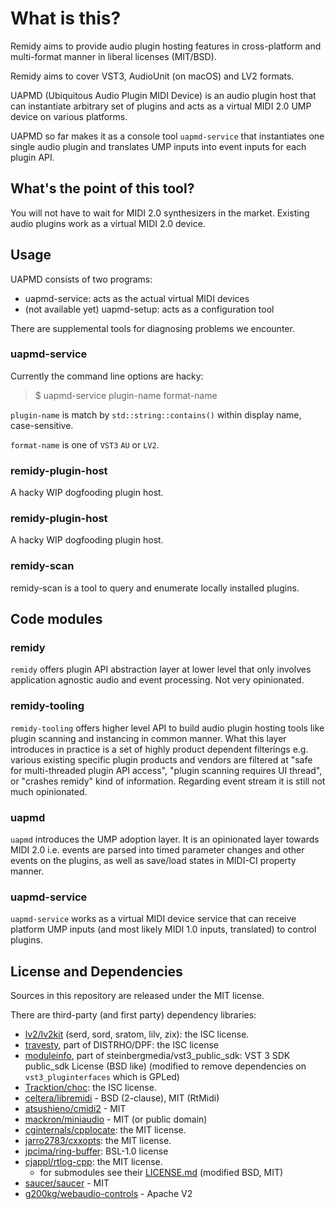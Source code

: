 # What is this?

Remidy aims to provide audio plugin hosting features in cross-platform and
multi-format manner in liberal licenses (MIT/BSD).

Remidy aims to cover VST3, AudioUnit (on macOS) and LV2 formats.

UAPMD (Ubiquitous Audio Plugin MIDI Device) is an audio plugin host that can instantiate arbitrary set of plugins and acts as a virtual MIDI 2.0 UMP device on various platforms.

UAPMD so far makes it as a console tool `uapmd-service` that instantiates one single audio plugin and translates UMP inputs into event inputs for each plugin API.

## What's the point of this tool?

You will not have to wait for MIDI 2.0 synthesizers in the market. Existing audio plugins work as a virtual MIDI 2.0 device.

## Usage

UAPMD consists of two programs:

- uapmd-service: acts as the actual virtual MIDI devices
- (not available yet) uapmd-setup: acts as a configuration tool

There are supplemental tools for diagnosing problems we encounter.

### uapmd-service

Currently the command line options are hacky:

> $ uapmd-service plugin-name format-name

`plugin-name` is match by `std::string::contains()` within display name, case-sensitive.

`format-name` is one of `VST3` `AU` or `LV2`.

<!--

> $ uapmd-service -audio [audio-config-file] -midi [midi-device-settings-file]

- `-audio`: optional. Specifies audio configuration file that can be created by `uapmd-setup`.
- `-midi`: required. Specifies MIDI device configuration file that can be created by `uapmd-setup`.

### uapmd-setup

> $ uapmd-setup

Launches the GUI by default.
-->

### remidy-plugin-host

A hacky WIP dogfooding plugin host.

### remidy-plugin-host

A hacky WIP dogfooding plugin host.

### remidy-scan

remidy-scan is a tool to query and enumerate locally installed plugins.


## Code modules

### remidy

`remidy` offers plugin API abstraction layer at lower level that only involves application agnostic audio and event processing. Not very opinionated.

### remidy-tooling

`remidy-tooling` offers higher level API to build audio plugin hosting tools like plugin scanning and instancing in common manner.
What this layer introduces in practice is a set of highly product dependent filterings e.g. various existing specific plugin products and vendors are filtered at "safe for multi-threaded plugin API access", "plugin scanning requires UI thread", or "crashes remidy" kind of information.
Regarding event stream it is still not much opinionated.

### uapmd

`uapmd` introduces the UMP adoption layer. It is an opinionated layer towards MIDI 2.0 i.e. events are parsed into timed parameter changes and other events on the plugins, as well as save/load states in MIDI-CI property manner.

### uapmd-service

`uapmd-service` works as a virtual MIDI device service that can receive platform UMP inputs (and most likely MIDI 1.0 inputs, translated) to control plugins.


## License and Dependencies

Sources in this repository are released under the MIT license.

There are third-party (and first party) dependency libraries:

- [lv2/lv2kit](https://github.com/lv2/lv2kit) (serd, sord, sratom, lilv, zix): the ISC license.
- [travesty](https://github.com/DISTRHO/DPF/tree/main/distrho/src/travesty), part of DISTRHO/DPF: the ISC license
- [moduleinfo](https://github.com/steinbergmedia/vst3_public_sdk/tree/master/source/vst/moduleinfo), part of steinbergmedia/vst3_public_sdk: VST 3 SDK public_sdk License (BSD like)
  (modified to remove dependencies on `vst3_pluginterfaces` which is GPLed)
- [Tracktion/choc](https://github.com/Tracktion/choc/): the ISC license.
- [celtera/libremidi](https://github.com/celtera/libremidi) - BSD (2-clause), MIT (RtMidi)
- [atsushieno/cmidi2](atsushieno/cmidi2) - MIT
- [mackron/miniaudio](https://github.com/mackron/miniaudio) - MIT (or public domain)
- [cginternals/cpplocate](https://github.com/cginternals/cpplocate): the MIT license.
- [jarro2783/cxxopts](https://github.com/jarro2783/cxxopts): the MIT license.
- [jpcima/ring-buffer](https://github.com/jpcima/ring-buffer): BSL-1.0 license
- [cjappl/rtlog-cpp](https://github.com/cjappl/rtlog-cpp): the MIT license.
    - for submodules see their [LICENSE.md](https://github.com/cjappl/rtlog-cpp/blob/main/LICENSE.md) (modified BSD, MIT)
- [saucer/saucer](https://github.com/saucer/saucer) - MIT
- [g200kg/webaudio-controls](https://github.com/g200kg/webaudio-controls) - Apache V2
